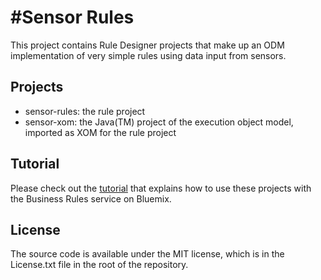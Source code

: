 #Sensor Rules
=============

This project contains Rule Designer projects that make up an ODM implementation of very simple rules using data input from sensors. 

## Projects

* sensor-rules: the rule project
* sensor-xom: the Java(TM) project of the execution object model, imported as XOM for the rule project

## Tutorial
Please check out the [tutorial](https://g01acxwass069.ahe.pok.ibm.com/cms/developerworks/bpm/library/techarticles/1604_siddiqui-bluemix-trs/1604_siddiqui.html) that explains how to use these projects with the Business Rules service on Bluemix.

## License 
The source code is available under the MIT license, which is in the License.txt file in the root of the repository.

